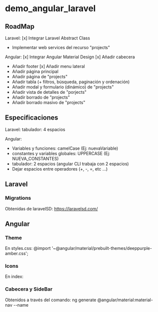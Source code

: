 # demo_angular_laravel

## RoadMap

Laravel:
[x] Integrar Laravel Abstract Class
- Implementar web services del recurso "projects"


Angular:
[x] Integrar Angular Material Design
[x] Añadir cabecera
- Añadir footer
[x] Añadir menu lateral
- Añadir página principal
- Añadir página de "projects"
- Añadir tabla (+ filtros, búsqueda, paginación y ordenación)
- Añadir modal y formulario (dinámico) de "projects"
- Añadir vista de detalles de "porjects"
- Añadir borrado de "projects"
- Añadir borrado masivo de "projects"

## Especificaciones

Laravel:
tabulador: 4 espacios

Angular:
- Variables y funciones: camelCase (Ej: nuevaVariable)
- constantes y variables globales: UPPERCASE (Ej: NUEVA_CONSTANTES)
- tabulador: 2 espacios (angular CLI trabaja con 2 espacios)
- Dejar espacios entre operadores (+, -, =, etc ...)


## Laravel
### Migrations
Obtenidas de laravelSD: https://laravelsd.com/


## Angular

### Theme
En styles.css: @import '~@angular/material/prebuilt-themes/deeppurple-amber.css';

### Icons
En index: <link href="https://fonts.googleapis.com/icon?family=Material+Icons" rel="stylesheet">

### Cabecera y SideBar
Obtenidos a través del comando:
ng generate @angular/material:material-nav --name <component-name>
